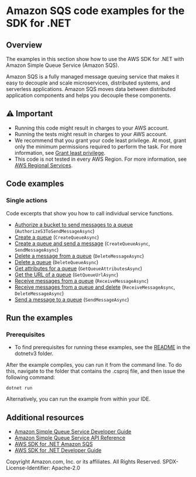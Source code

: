# Amazon SQS code examples for the SDK for .NET

## Overview
The examples in this section show how to use the AWS SDK for .NET with Amazon Simple Queue Service (Amazon SQS).

Amazon SQS is a fully managed message queuing service that makes it easy to decouple and scale microservices, distributed systems, and serverless applications. Amazon SQS moves data between distributed application components and helps you decouple these components.

## ⚠️ Important
* Running this code might result in charges to your AWS account.
* Running the tests might result in charges to your AWS account.
* We recommend that you grant your code least privilege. At most, grant only the minimum permissions required to perform the task. For more information, see [Grant least privilege](https://docs.aws.amazon.com/IAM/latest/UserGuide/best-practices.html#grant-least-privilege).
* This code is not tested in every AWS Region. For more information, see [AWS Regional Services](https://aws.amazon.com/about-aws/global-infrastructure/regional-product-services).

## Code examples

### Single actions
Code excerpts that show you how to call individual service functions.
- [Authorize a bucket to send messages to a queue](AuthorizeS3ToSendMessageExample/AuthorizeS3ToSendMessageExample/AuthorizeS3ToSendMessage.cs) (`AuthorizeS3ToSendMessageAsync`)
- [Create a queue](CreateQueueExample/CreateQueueExample/CreateQueue.cs) (`CreateQueueAsync`)
- [Create a queue and send a message](CreateSendExample/CreateSendExample/CreateSendExample.cs) (`CreateQueueAsync`, `SendMessageAsync`)
- [Delete a message from a queue](DeleteMessageExample/DeleteMessageExample/DeleteMessage.cs) (`DeleteMessageAsync`)
- [Delete a queue](DeleteQueueExample/DeleteQueueExample/DeleteQueue.cs) (`DeleteQueueAsync`)
- [Get attributes for a queue](GetQueueAttributesExample/GetQueueAttributesExample/GetQueueAttributes.cs) (`GetQueueAttributesAsync`)
- [Get the URL of a queue](GetQueueUrlExample/GetQueueUrlExample/GetQueueUrl.cs) (`GetQueueUrlAsync`)
- [Receive messages from a queue](ReceiveFromQueueExample/ReceiveFromQueueExample/ReceiveFromQueue.cs) (`ReceiveMessageAsync`)
- [Receive messages from a queue and delete](ReceiveDeleteExample/ReceiveDeleteExample/ReceiveDeleteExample.cs) (`ReceiveMessageAsync`, `DeleteMessageAsync`)
- [Send a message to a queue](SendMessageToQueueExample/SendMessageToQueueExample/SendMessageToQueue.cs) (`SendMessageAsync`)

## Run the examples

### Prerequisites
* To find prerequisites for running these examples, see the
  [README](../README.md#Prerequisites) in the dotnetv3 folder.

After the example compiles, you can run it from the command line. To
do this, navigate to the folder that contains the .csproj file, and then
issue the following command:

```
dotnet run
```

Alternatively, you can run the example from within your IDE.

## Additional resources
* [Amazon Simple Queue Service Developer Guide](https://docs.aws.amazon.com/AWSSimpleQueueService/latest/SQSDeveloperGuide/welcome.html)
* [Amazon Simple Queue Service API Reference](https://docs.aws.amazon.com/AWSSimpleQueueService/latest/APIReference/index.html)
* [AWS SDK for .NET Amazon SQS](https://docs.aws.amazon.com/sdkfornet/v3/apidocs/items/SQS/NSQS.html)
* [AWS SDK for .NET Developer Guide](https://docs.aws.amazon.com/sdk-for-net/v3/developer-guide/welcome.html)

Copyright Amazon.com, Inc. or its affiliates. All Rights Reserved. SPDX-License-Identifier: Apache-2.0